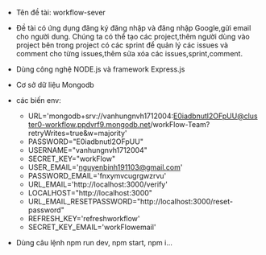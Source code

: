 - Tên đề tài: workflow-sever
- Đề tài có ứng dụng đăng ký đăng nhập và đăng nhập Google,gửi email cho người dung. Chúng ta có thể tạo các project,thêm người dùng vào project bên trong project có các
 sprint để quản lý các issues và comment cho từng issues,thêm sửa xóa các issues,sprint,comment.
- Dùng công nghệ NODE.js và framework Express.js
- Cơ sở dữ liệu Mongodb
- các biến env:
    + URL='mongodb+srv://vanhungnvh1712004:E0iadbnutl2OFpUU@cluster0-workflow.ppdvrf9.mongodb.net/workFlow-Team?retryWrites=true&w=majority'
    + PASSWORD="E0iadbnutl2OFpUU"
    + USERNAME="vanhungnvh1712004"
    + SECRET_KEY="workFlow"
    + USER_EMAIL='nguyenbinh191103@gmail.com'
    + PASSWORD_EMAIL='fnxymvcugrgwzrvu'
    + URL_EMAIL='http://localhost:3000/verify'
    + LOCALHOST="http://localhost:3000"
    + URL_EMAIL_RESETPASSWORD="http://localhost:3000/reset-password"
    + REFRESH_KEY='refreshworkflow'
    + SECRET_KEY_EMAIL='workFlowemail'
 
- Dùng câu lệnh npm run dev, npm start, npm i...
